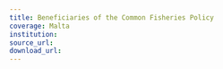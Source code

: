 ```yaml
---
title: Beneficiaries of the Common Fisheries Policy
coverage: Malta
institution: 
source_url: 
download_url: 
---
```

